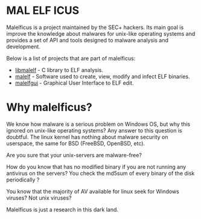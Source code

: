 MAL ELF ICUS
==========

Malelficus is a project maintained by the SEC+ hackers. Its main goal
is improve the knowledge about malwares for unix-like operating
systems and provides a set of API and tools designed to malware
analysis and development.

Below is a list of projects that are part of malelficus:

* [libmalelf](https://github.com/SecPlus/libmalelf) - C library to ELF analysis.
* [malelf](https://github.com/SecPlus/malelf) - Software used to create, view, modify and infect ELF
  binaries.
* [malelfgui](https://github.com/SecPlus/malelfgui) - Graphical User Interface to ELF edit.

Why malelficus?
==========

We know how malware is a serious problem on Windows OS, but why this
ignored on unix-like operating systems? Any answer to this question is doubtful.
The linux kernel has nothing about malware security on userspace, the same for BSD (FreeBSD, OpenBSD, etc).

Are you sure that your unix-servers are malware-free?

How do you know that has no modified binary if you are not running any antivirus on the servers?
You check the md5sum of every binary of the disk periodically ?

You know that the majority of AV available for linux seek for Windows viruses? Not unix viruses?

Malelficus is just a research in this dark land.
